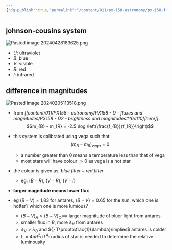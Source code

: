 ```yaml
---
{"dg-publish":true,"permalink":"/content/011/px-158-astronomy/px-158-f-blackbody-and-colours/px-158-f3-colours/","noteIcon":"1","created":"2025-08-27T13:14:05.013+01:00","updated":"2024-11-26T20:13:31.000+00:00"}
---
```


## johnson-cousins system
![Pasted image 20240428183625.png](/img/user/pics/Pasted%20image%2020240428183625.png)
- $U:$ ultraviolet
- $B:$ blue
- $V:$ visible
- $R:$ red
- $I:$ infrared
## difference in magnitudes
![Pasted image 20240205113518.png](/img/user/pics/Pasted%20image%2020240205113518.png)
- from *[[content/011/PX158 - astronomy/PX158 - D - fluxes and magnitudes/PX158 - D2 - brightness and magnitudes#^6c110f\|here]]*: 
$$m_{B} - m_{R} = -2.5 \log \left(\frac{f_{B}}{f_{R}}\right)$$
- this system is calibrated using vega such that: 
$$(m_{B}-m_{R})_{vega} = 0$$
	- a number greater than 0 means a temperature less than that of vega
	- most stars will have colour $>0$ as vega is a hot star

- the colour is given as: $blue\; filter - red\; filter$
	- eg: $(B-R)$, $(V-R)$, $(V-I)$
- **larger magnitude means lower flux**

- eg $(B-V)=1.83$ for antares, $(B-V)=0.65$ for the sun. which one is hotter? which one is more lumious?
	- $(B-V)_{A}>(B-V)_{\odot} \implies$ larger magnitude of bluer light from antares
	- smaller flux in $B$, more $\lambda_{V}$ from antares
	- $\lambda_{V}>\lambda_{B}$ and ${} T\propto\frac{1}{\lambda}\implies$ antares is colder
	- $L=4\pi R^{2}\sigma T^{4}:$ radius of star is needed to determine the relative luminousity
